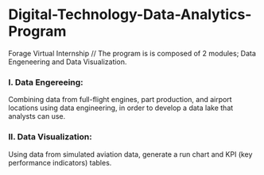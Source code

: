 # Digital-Technology-Data-Analytics-Program
Forage Virtual Internship   //
The program is is composed of 2 modules; Data Engeneering and Data Visualization. 
### I. Data Engereeing: 
Combining data from full-flight engines, part production, and airport locations using data engineering, in order to develop a data lake that analysts can use.

### II. Data Visualization: 
Using data from simulated aviation data, generate a run chart and KPI (key performance indicators) tables. 
